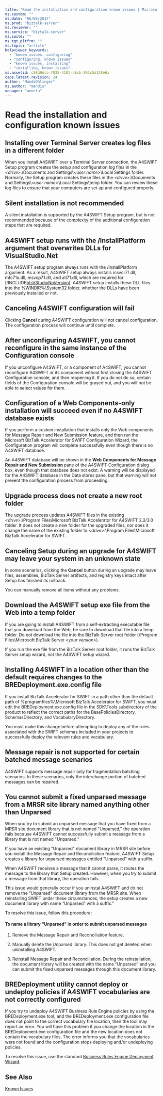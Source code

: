 ```yaml
---
title: "Read the installation and configuration known issues | Microsoft Docs"
ms.custom: ""
ms.date: "06/08/2017"
ms.prod: "biztalk-server"
ms.reviewer: ""
ms.service: "biztalk-server"
ms.suite: ""
ms.tgt_pltfrm: ""
ms.topic: "article"
helpviewer_keywords: 
  - "known issues, configuring"
  - "configuring, known issues"
  - "known issues, installing"
  - "installing, known issues"
ms.assetid: c58d9dcb-7835-4181-a6cb-203c5d138e6a
caps.latest.revision: 24
author: "MandiOhlinger"
ms.author: "mandia"
manager: "anneta"
---
```

# Read the installation and configuration known issues
  
## Installing over Terminal Server creates log files in a different folder  
 When you install A4SWIFT over a Terminal Server connection, the A4SWIFT Setup program creates the setup and configuration log files in the *\<drive>*:\Documents and Settings\\*\<user name>*\Local Settings folder. Normally, the Setup program creates these files in the *\<drive>*:\Documents and Settings\\*\<user name>*\Local Settings\temp folder. You can review these log files to ensure that your computers are set up and configured properly.  
  
## Silent installation is not recommended  
 A silent installation is supported by the A4SWIFT Setup program, but is not recommended because of the complexity of the additional configuration steps that are required.  
  
## A4SWIFT setup runs with the /InstallPlatform argument that overwrites DLLs for VisualStudio.Net  
 The A4SWIFT setup program always runs with the /InstallPlatform argument. As a result, A4SWIFT setup always installs msvcr71.dll, mfc71u.dll, msvcp71.dll, and atl71.dll, which are required for [!INCLUDE[btsVStudioNoVersion](../../includes/btsvstudionoversion-md.md)]. A4SWIFT setup installs these DLL files into the %WINDIR%\System32 folder, whether the DLLs have been previously installed or not.  
  
## Canceling A4SWIFT configuration will fail  
 Clicking **Cancel** during A4SWIFT configuration will not cancel configuration. The configuration process will continue until complete.  
  
## After unconfiguring A4SWIFT, you cannot reconfigure in the same instance of the Configuration console  
 If you unconfigure A4SWIFT, or a component of A4SWIFT, you cannot reconfigure A4SWIFT or its component without first closing the A4SWIFT Configuration console, and then reopening it. If you do not do so, certain fields of the Configuration console will be grayed out, and you will not be able to select values for them.  
  
## Configuration of a Web Components-only installation will succeed even if no A4SWIFT database exists  
 If you perform a custom installation that installs only the Web components for Message Repair and New Submission feature, and then run the Microsoft BizTalk Accelerator for SWIFT Configuration Wizard, the Configuration program will complete successfully even though there is no A4SWIFT database.  
  
 An A4SWIFT database will be shown in the **Web Components for Message Repair and New Submission** pane of the A4SWIFT Configuration dialog box, even though that database does not exist. A warning will be displayed for the A4SWIFT database in the Data stores pane, but that warning will not prevent the configuration process from proceeding.  
  
## Upgrade process does not create a new root folder  
 The upgrade process updates A4SWIFT files in the existing *\<drive>*:\Program Files\Microsoft BizTalk Accelerator for A4SWIFT 2.3/3.0 folder. It does not create a new folder for the upgraded files, nor does it change the name of the existing folder to *\<drive>*:\Program Files\Microsoft BizTalk Accelerator for SWIFT.  
  
## Canceling Setup during an upgrade for A4SWIFT may leave your system in an unknown state  
 In some scenarios, clicking the **Cancel** button during an upgrade may leave files, assemblies, BizTalk Server artifacts, and registry keys intact after Setup has finished its rollback.  
  
 You can manually remove all items without any problems.  
  
## Download the A4SWIFT setup exe file from the Web into a temp folder  
 If you are going to install A4SWIFT from a self-extracting executable file that you download from the Web, be sure to download that file into a temp folder. Do not download the file into the BizTalk Server root folder (\Program Files\Microsoft BizTalk Server \<*your version*>).  
  
 If you run the exe file from the BizTalk Server root folder, it runs the BizTalk Server setup wizard, not the A4SWIFT setup wizard.  
  
## Installing A4SWIFT in a location other than the default requires changes to the BREDeployment.exe.config file  
 If you install BizTalk Accelerator for SWIFT in a path other than the default path of %programfiles%\Microsoft BizTalk Accelerator for SWIFT, you must edit the BREDeployment.exe.config file in the SDK\Tools subdirectory of the product to reflect the correct paths for the BasePoliciesDirectory, SchemasDirectory, and VocabularyDirectory.  
  
 You must make this change before attempting to deploy any of the rules associated with the SWIFT schemas included in your projects to successfully deploy the relevant rules and vocabulary.  
  
## Message repair is not supported for certain batched message scenarios  
 A4SWIFT supports message repair only for fragmentation batching scenarios. In these scenarios, only the interchange portion of batched messages can be repaired.  
  
## You cannot submit a fixed unparsed message from a MRSR site library named anything other than Unparsed  
 When you try to submit an unparsed message that you have fixed from a MRSR site document library that is not named "Unparsed," the operation fails because A4SWIFT cannot successfully submit a message from a library that is not named "Unparsed."  
  
 If you have an existing "Unparsed" document library in MRSR site before you install the Message Repair and Reconciliation feature, A4SWIFT Setup creates a library for unparsed messages entitled "Unparsed" with a suffix.  
  
 When A4SWIFT receives a message that it cannot parse, it routes the message to the library that Setup created. However, when you try to submit a message from that library, the operation fails.  
  
 This issue would generally occur if you uninstal A4SWIFT and do not remove the “Unparsed” document library from the MRSR site.  When reinstalling SWIFT under these circumstances, the setup creates a new document library with name “Unparsed” with a suffix.”  
  
 To resolve this issue, follow this procedure:  
  
#### To name a library "Unparsed" in order to submit unparsed messages  
  
1.  Remove the Message Repair and Reconciliation feature.  
  
2.  Manually delete the Unparsed library. This does not get deleted when uninstalling A4SWIFT.  
  
3.  Reinstall Message Repair and Reconciliation. During the reinstallation, the document library will be created with the name “Unparsed” and you can submit the fixed unparsed messages through this document library.  
  
## BREDeployment utility cannot deploy or undeploy policies if A4SWIFT vocabularies are not correctly configured  
 If you try to undeploy A4SWIFT Business Rule Engine policies by using the BREDeployment.exe tool, and the BREDeployment.exe configuration file does not point to the correct vocabulary file location, then the tool may report an error. You will have this problem if you change the location in the BREDeployment.exe configuration file and the new location does not contain the vocabulary files. The error informs you that the vocabularies were not found and the configuration stops deploying and/or undeploying policies.  
  
 To resolve this issue, use the standard [Business Rules Engine Deployment Wizard](../../core/rule-engine-deployment-wizard-ui-help.md).
  
## See Also  
 [Known Issues](../../adapters-and-accelerators/accelerator-swift/known-issues5.md)